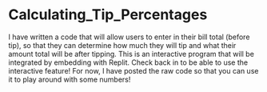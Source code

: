 # Calculating_Tip_Percentages
I have written a code that will allow users to enter in their bill total (before tip), so that they can determine how much they will tip and what their amount total will be after tipping. This is an interactive program that will be integrated by embedding with Replit. Check back in to be able to use the interactive feature! For now, I have posted the raw code so that you can use it to play around with some numbers!
